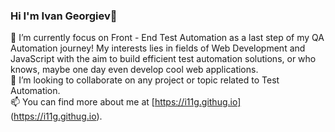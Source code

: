 ### Hi I'm Ivan Georgiev👋
🌱 I’m currently focus on Front - End Test Automation as a last step of my QA Automation journey! My interests lies in fields of Web Development and JavaScript with the aim to build efficient test automation solutions, or who knows, maybe one day even develop cool web applications.  
👯 I’m looking to collaborate on any project or topic related to Test Automation.  
📫 You can find more about me at [https://i11g.githug.io] (https://i11g.githug.io).
 
<!--
**i11g/i11g** is a ✨ _special_ ✨ repository because its `README.md` (this file) appears on your GitHub profile.

Here are some ideas to get you started:

- 🔭 I’m currently working on Web Development and Java Script 
- 🌱 I’m currently learning Front - End Test Automation
- 👯 I’m looking to collaborate on any project or topic related to Test Automation 
- 🤔 I’m looking for help with 
- 💬 Ask me about ...
- 📫 How to reach me: https//i11g.github.io
- 😄 Pronouns: ...
- ⚡ Fun fact: ...
-->
